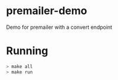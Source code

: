 # premailer-demo

Demo for premailer with a convert endpoint

# Running

```sh
> make all
> make run
```
  
